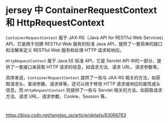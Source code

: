 # jersey 中 ContainerRequestContext 和 HttpRequestContext

`ContainerRequestContext` 属于 JAX-RS（Java API for RESTful Web Services）API，它是用于创建 RESTful Web 服务的标准 Java API，提供了一套简单的接口和注解来定义 RESTful Web 服务和处理 HTTP 请求和响应。

`HttpRequestContext` 属于 Java EE 标准 API，它是 Servlet API 中的一部分，提供了一套接口来获取 HTTP 请求的信息，如请求方法、请求 URL、请求参数等。

具体来说，`ContainerRequestContext` 提供了一些与 JAX-RS 相关的方法，如获取请求头、查询参数、请求体等，还可以用于修改 HTTP 请求或响应的属性或头信息。而 `HttpRequestContext` 则提供了一些与 Servlet 相关的方法，如获取请求方法、请求 URL、请求参数、Cookie、Session 等。

```text


```

<https://blog.csdn.net/tangtao_xp/article/details/83066763>
